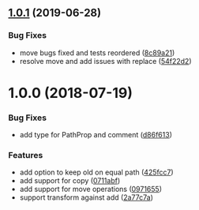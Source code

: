 ## [1.0.1](https://github.com/ThreadsStyling/json-patch-ot/compare/v1.0.0...v1.0.1) (2019-06-28)


### Bug Fixes

* move bugs fixed and tests reordered ([8c89a21](https://github.com/ThreadsStyling/json-patch-ot/commit/8c89a21))
* resolve move and add issues with replace ([54f22d2](https://github.com/ThreadsStyling/json-patch-ot/commit/54f22d2))

# 1.0.0 (2018-07-19)


### Bug Fixes

* add type for PathProp and comment ([d86f613](https://github.com/ThreadsStyling/json-patch-ot/commit/d86f613))


### Features

* add option to keep old on equal path ([425fcc7](https://github.com/ThreadsStyling/json-patch-ot/commit/425fcc7))
* add support for copy ([0711abf](https://github.com/ThreadsStyling/json-patch-ot/commit/0711abf))
* add support for move operations ([0971655](https://github.com/ThreadsStyling/json-patch-ot/commit/0971655))
* support transform against add ([2a77c7a](https://github.com/ThreadsStyling/json-patch-ot/commit/2a77c7a))
